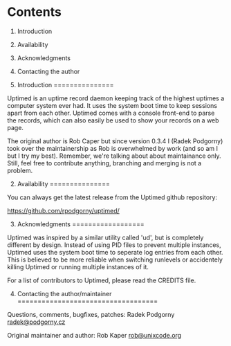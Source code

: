 Contents
========

1. Introduction
2. Availability
3. Acknowledgments
4. Contacting the author

1. Introduction
===============

Uptimed is an uptime record daemon keeping track of the highest uptimes a
computer system ever had. It uses the system boot time to keep sessions
apart from each other. Uptimed comes with a console front-end to parse the
records, which can also easily be used to show your records on a web page.

The original author is Rob Caper but since version 0.3.4 I (Radek Podgorny)
took over the maintainership as Rob is overwhelmed by work (and so am I
but I try my best). Remember, we're talking about about maintainance only.
Still, feel free to contribute anything, branching and merging is not
a problem.

2. Availability
===============

You can always get the latest release from the Uptimed github repository:

https://github.com/rpodgorny/uptimed/

3. Acknowledgments
==================

Uptimed was inspired by a similar utility called 'ud', but is completely
different by design. Instead of using PID files to prevent multiple
instances, Uptimed uses the system boot time to seperate log entries from
each other. This is believed to be more reliable when switching runlevels or
accidentely killing Uptimed or running multiple instances of it.

For a list of contributors to Uptimed, please read the CREDITS file.

4. Contacting the author/maintainer
===================================

Questions, comments, bugfixes, patches: Radek Podgorny <radek@podgorny.cz>

Original maintainer and author: Rob Kaper <rob@unixcode.org>
